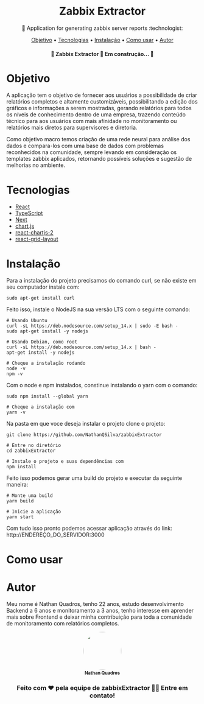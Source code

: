 <h1 align="center">
    <a>Zabbix Extractor</a>
</h1>
<p align="center">🚀 Application for generating zabbix server reports  :technologist:</p>

<p align="center">
 <a href="#objetivo">Objetivo</a> •
 <a href="#tecnologias">Tecnologias</a> •
 <a href="#instalação">Instalação</a> •
 <a href="#como usar">Como usar</a> •
 <a href="#autor">Autor</a>
</p>

<h4 align="center"> 
	🚧  Zabbix Extractor 🚀 Em construção...  🚧
</h4>

<!--ts-->
# Objetivo
<!--te-->
<p>	A aplicação tem o objetivo de fornecer aos usuários a possibilidade de criar relatórios completos e altamente customizáveis, possibilitando a edição dos gráficos e informações a serem mostradas, gerando relatórios para todos os níveis de conhecimento dentro de uma empresa, trazendo conteúdo técnico para aos usuários com mais afinidade no monitoramento ou relatórios mais diretos para supervisores e diretoria.</p>
<p>	Como objetivo macro temos criação de uma rede neural para análise dos dados e compara-los com uma base de dados com problemas reconhecidos na comunidade, sempre levando em consideração os templates zabbix aplicados, retornando possíveis soluções e sugestão de melhorias no ambiente.</p>

<!--ts-->
# Tecnologias

- [React](https://pt-br.reactjs.org/)
- [TypeScript](https://www.typescriptlang.org/)
- [Next](https://nextjs.org/)
- [chart.js](https://www.chartjs.org/)
- [react-chartjs-2](https://github.com/reactchartjs/react-chartjs-2)
- [react-grid-layout](https://github.com/react-grid-layout/react-grid-layout)
<!--te-->


<!--ts-->
# Instalação
<!--te-->
<p>
Para a instalação do projeto precisamos do comando curl, se não existe em seu computador instale com:
</p>

```npm
sudo apt-get install curl
```
<p>
Feito isso, instale o NodeJS na sua versão LTS com o seguinte comando:
</p>

```npm
# Usando Ubuntu
curl -sL https://deb.nodesource.com/setup_14.x | sudo -E bash -
sudo apt-get install -y nodejs

# Usando Debian, como root
curl -sL https://deb.nodesource.com/setup_14.x | bash -
apt-get install -y nodejs

# Cheque a instalação rodando
node -v
npm -v
```

<p>
Com o node e npm instalados, constinue instalando o yarn com o comando:
</p>

```npm
sudo npm install --global yarn

# Cheque a instalação com
yarn -v
```

<p>
Na pasta em que voce deseja instalar o projeto clone o projeto:
</p>

```npm
git clone https://github.com/NathanQSilva/zabbixExtractor

# Entre no diretório
cd zabbixExtractor

# Instale o projeto e suas dependências com
npm install
```

<p>
Feito isso podemos gerar uma build do projeto e executar da seguinte maneira:
</p>

```npm
# Monte uma build
yarn build

# Inicie a aplicação
yarn start
```

<p>
Com tudo isso pronto podemos acessar aplicação através do link: http://ENDEREÇO_DO_SERVIDOR:3000
</p>

<!--ts-->
# Como usar
<!--te-->

<!--ts-->
# Autor
<!--te-->
<p>Meu nome é Nathan Quadros, tenho 22 anos, estudo desenvolvimento Backend a 6 anos e monitoramento a 3 anos, tenho interesse em aprender mais sobre Frontend e deixar minha contribuição para toda a comunidade de monitoramento com relatórios completos.</p>

<div align="center">
	<a href="https://github.com/NathanQSilva" align="center">
 	<img style="border-radius: 50%;" src="https://avatars.githubusercontent.com/u/72088284?s=96&v=4" width="100px;" alt="" align="center"/>
 	<br />
 	<sub><b>Nathan Quadros</b></sub></a><br>
</div>

<h3 align="center">
    Feito com ❤️ pela equipe de zabbixExtractor 👋🏽 Entre em contato!
</h3>



